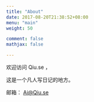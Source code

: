 ```yaml
---
title: "About"
date: 2017-08-20T21:38:52+08:00
menu: "main"
weight: 50

comment: false
mathjax: false

---
```


欢迎访问  Qiu.se ，

这是一个凡人写日记的地方。

邮箱： Ai@Qiu.se



